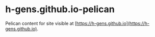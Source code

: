# h-gens.github.io-pelican

Pelican content for site visible at [https://h-gens.github.io](https://h-gens.github.io).

